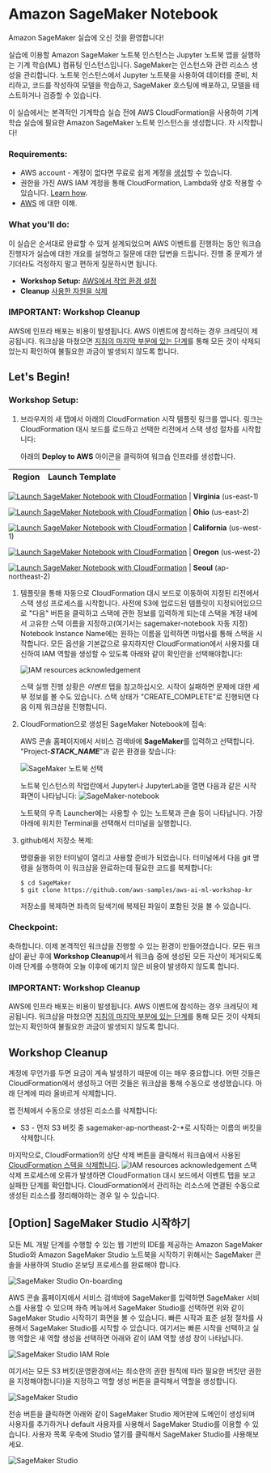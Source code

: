 Amazon SageMaker Notebook
====================================================

Amazon SageMaker 실습에 오신 것을 환영합니다!

실습에 이용할 Amazon SageMaker 노트북 인스턴스는 Jupyter 노트북 앱을 실행하는 기계 학습(ML) 컴퓨팅 인스턴스입니다. SageMaker는 인스턴스와 관련 리소스 생성을 관리합니다. 노트북 인스턴스에서 Jupyter 노트북을 사용하여 데이터를 준비, 처리하고, 코드를 작성하여 모델을 학습하고, SageMaker 호스팅에 배포하고, 모델을 테스트하거나 검증할 수 있습니다.

이 실습에서는 본격적인 기계학습 실습 전에 AWS CloudFormation을 사용하여 기계학습 실습에 필요한 Amazon SageMaker 노트북 인스턴스을 생성합니다. 자 시작합니다!

### Requirements:

* AWS account - 계정이 없다면 무료로 쉽게 계정을 [생성](https://aws.amazon.com/)할 수 있습니다.
* 권한을 가진 AWS IAM 계정을 통해 CloudFormation, Lambda와 상호 작용할 수 있습니다. [Learn how](https://docs.aws.amazon.com/IAM/latest/UserGuide/id_users_create.html).
* [AWS](httpts://aws.amazon.com) 에 대한 이해.

### What you'll do:

이 실습은 순서대로 완료할 수 있게 설계되었으며 AWS 이벤트를 진행하는 동안 워크숍 진행자가 실습에 대한 개요를 설명하고 질문에 대한 답변을 드립니다. 진행 중 문제가 생기더라도 걱정하지 말고 편하게 질문하시면 됩니다.

* **Workshop Setup:** [AWS에서 작업 환경 설정](#lets-begin)
* **Cleanup** [사용한 자원을 삭제](#workshop-cleanup)

### IMPORTANT: Workshop Cleanup

AWS에 인프라 배포는 비용이 발생됩니다. AWS 이벤트에 참석하는 경우 크레딧이 제공됩니다. 워크샵을 마쳤으면 [지침의 마지막 부분에 있는 단계](#workshop-cleanup)를 통해 모든 것이 삭제되었는지 확인하여 불필요한 과금이 발생되지 않도록 합니다.

## Let's Begin!

### Workshop Setup:

1. 브라우저의 새 탭에서 아래의 CloudFormation 시작 템플릿 링크를 엽니다. 링크는 CloudFormation 대시 보드를 로드하고 선택한 리전에서 스택 생성 절차를 시작합니다:
   
    아래의 **Deploy to AWS** 아이콘을 클릭하여 워크숍 인프라를 생성합니다.

| Region | Launch Template |
| ------------ | ------------- | 

[![Launch SageMaker Notebook with CloudFormation](images/deploy-to-aws.png)](https://console.aws.amazon.com/cloudformation/home?region=us-east-1#/stacks/new?stackName=sagemaker-notebook&templateURL=https://ee-assets-prod-us-east-1.s3.us-east-1.amazonaws.com/modules/c16b965656fb4eba8676d6f0ac759300/v1/sagemaker-only-notebook.yaml) | **Virginia** (us-east-1)    

[![Launch SageMaker Notebook with CloudFormation](images/deploy-to-aws.png)](https://console.aws.amazon.com/cloudformation/home?region=us-east-2#/stacks/new?stackName=sagemaker-notebook&templateURL=https://ee-assets-prod-us-east-1.s3.us-east-1.amazonaws.com/modules/c16b965656fb4eba8676d6f0ac759300/v1/sagemaker-only-notebook.yaml) | **Ohio** (us-east-2)    

[![Launch SageMaker Notebook with CloudFormation](images/deploy-to-aws.png)](https://console.aws.amazon.com/cloudformation/home?region=us-west-1#/stacks/new?stackName=sagemaker-notebook&templateURL=https://ee-assets-prod-us-east-1.s3.us-east-1.amazonaws.com/modules/c16b965656fb4eba8676d6f0ac759300/v1/sagemaker-only-notebook.yaml) | **California** (us-west-1)    

[![Launch SageMaker Notebook with CloudFormation](images/deploy-to-aws.png)](https://console.aws.amazon.com/cloudformation/home?region=us-west-2#/stacks/new?stackName=sagemaker-notebook&templateURL=https://ee-assets-prod-us-east-1.s3.us-east-1.amazonaws.com/modules/c16b965656fb4eba8676d6f0ac759300/v1/sagemaker-only-notebook.yaml) | **Oregon** (us-west-2)    


[![Launch SageMaker Notebook with CloudFormation](images/deploy-to-aws.png)](https://console.aws.amazon.com/cloudformation/home?region=ap-northeast-2#/stacks/new?stackName=sagemaker-notebook&templateURL=https://ee-assets-prod-us-east-1.s3.us-east-1.amazonaws.com/modules/c16b965656fb4eba8676d6f0ac759300/v1/sagemaker-only-notebook.yaml) |
**Seoul** (ap-northeast-2) 

1. 템플릿을 통해 자동으로 CloudFormation 대시 보드로 이동하여 지정된 리전에서 스택 생성 프로세스를 시작합니다. 사전에 S3에 업로드된 템플릿이 지정되어있으므로 "다음" 버튼을 클릭하고 스택에 관한 정보를 입력하게 되는데 스택을 계정 내에서 고유한 스택 이름을 지정하고(여기서는 sagemaker-notebook 자동 지정) Notebook Instance Name에는 원하는 이름을 입력하면 마법사를 통해 스택을 시작합니다. 모든 옵션을 기본값으로 유지하지만 CloudFormation에서 사용자를 대신하여 IAM 역할을 생성할 수 있도록 아래와 같이 확인란을 선택해야합니다:

    ![IAM resources acknowledgement](images/cf-02.png)

    스택 실행 진행 상황은 *이벤트* 탭을 참고하십시오. 시작이 실패하면 문제에 대한 세부 정보를 볼 수도 있습니다. 스택 상태가 "CREATE_COMPLETE"로 진행되면 다음 이제 워크샵을 진행합니다.

2. CloudFormation으로 생성된 SageMaker Notebook에 접속:

    AWS 콘솔 홈페이지에서 서비스 검색바에 **SageMaker**를 입력하고 선택합니다. "Project-***STACK_NAME***"과 같은 환경을 찾습니다:

    ![SageMaker 노트북 선택](images/sm-01.png)

    노트북 인스턴스의 작업란에서 Jupyter나 JupyterLab을 열면 다음과 같은 시작 화면이 나타납니다:
    ![SageMaker-notebook](images/sm-02.png)

    노트북의 우측 Launcher에는 사용할 수 있는 노트북과 콘솔 등이 나타납니다. 가장 아래에 위치한 Terminal을 선택해서 터미널을 실행합니다.
    
3. github에서 저장소 복제:

    명령줄을 위한 터미널이 열리고 사용할 준비가 되었습니다. 터미널에서 다음 git 명령을 실행하여 이 워크샵을 완료하는데 필요한 코드를 복제합니다:

    ```
    $ cd SageMaker
    $ git clone https://github.com/aws-samples/aws-ai-ml-workshop-kr
    ```

    저장소를 복제하면 좌측의 탐색기에 복제된 파일이 포함된 것을 볼 수 있습니다.

### Checkpoint:
축하합니다. 이제 본격적인 워크샵을 진행할 수 있는 환경이 만들어졌습니다. 모든 워크샵이 끝난 후에 **Workshop Cleanup**에서 워크숍 중에 생성된 모든 자산이 제거되도록 아래 단계를 수행하여 오늘 이후에 예기치 않은 비용이 발생하지 않도록 합니다.

### IMPORTANT: Workshop Cleanup

AWS에 인프라 배포는 비용이 발생됩니다. AWS 이벤트에 참석하는 경우 크레딧이 제공됩니다. 워크샵을 마쳤으면 [지침의 마지막 부분에 있는 단계](#workshop-cleanup)를 통해 모든 것이 삭제되었는지 확인하여 불필요한 과금이 발생되지 않도록 합니다.

## Workshop Cleanup

계정에 무언가를 두면 요금이 계속 발생하기 때문에 이는 매우 중요합니다. 어떤 것들은 CloudFormation에서 생성하고 어떤 것들은 워크샵을 통해 수동으로 생성했습니다. 아래 단계에 따라 올바르게 삭제합니다.

랩 전체에서 수동으로 생성된 리소스를 삭제합니다:

* S3 - 먼저 S3 버킷 중 sagemaker-ap-northeast-2-*로 시작하는 이름의 버킷을 삭제합니다.

마지막으로, CloudFormation의 상단 삭제 버튼을 클릭해서 워크숍에서 사용된 [CloudFormation 스택을 삭제합니다](http://docs.aws.amazon.com/AWSCloudFormation/latest/UserGuide/cfn-console-delete-stack.html). 
![IAM resources acknowledgement](images/cf-03.png)
스택 삭제 프로세스에 오류가 발생하면 CloudFormation 대시 보드에서 이벤트 탭을 보고 실패한 단계를 확인합니다. CloudFormation에서 관리하는 리소스에 연결된 수동으로 생성된 리소스를 정리해야하는 경우 일 수 있습니다.

## [Option] SageMaker Studio 시작하기

모든 ML 개발 단계를 수행할 수 있는 웹 기반의 IDE를 제공하는 Amazon SageMaker Studio와 Amazon SageMaker Studio 노트북을 시작하기 위해서는 SageMaker 콘솔을 사용하여 Studio 온보딩 프로세스를 완료해야 합니다.

![SageMaker Studio On-boarding](images/sm-03.png)

AWS 콘솔 홈페이지에서 서비스 검색바에 SageMaker를 입력하면 SageMaker 서비스를 사용할 수 있으며 좌측 메뉴에서 SageMaker Studio를 선택하면 위와 같이 SageMaker Studio 시작하기 화면을 볼 수 있습니다. 빠른 시작과 표준 설정 절차를 사용해서 SageMaker Studio를 시작할 수 있습니다. 여기서는 빠른 시작을 선택하고 실행 역할은 새 역할 생성을 선택하면 아래와 같이 IAM 역할 생성 창이 나타납니다.

![SageMaker Studio IAM Role](images/sm-04.png)

여기서는 모든 S3 버킷(운영환경에서는 최소한의 권한 원칙에 따라 필요한 버킷만 권한을 지정해야합니다)을 지정하고 역할 생성 버튼을 클릭해서 역할을 생성합니다. 

![SageMaker Studio](images/sm-05.png)

전송 버튼을 클릭하면 아래와 같이 SageMaker Studio 제어판에 도메인이 생성되며 사용자를 추가하거나 default 사용자를 사용해서 SageMaker Studio를 이용할 수 있습니다. 사용자 목록 우축에 Studio 열기를 클릭해서 SageMaker Studio를 사용해보세요.

![SageMaker Studio](images/sm-06.png)
